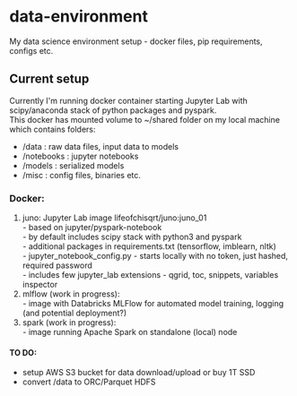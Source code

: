 # data-environment
My data science environment setup - docker files, pip requirements, configs etc.

## Current setup
Currently I'm running docker container starting Jupyter Lab with scipy/anaconda stack of python packages and pyspark.  
This docker has mounted volume to ~/shared folder on my local machine which contains folders:  
 - /data : raw data files, input data to models  
 - /notebooks : jupyter notebooks  
 - /models : serialized models  
 - /misc : config files, binaries etc.  

### Docker:
  1. juno: Jupyter Lab image lifeofchisqrt/juno:juno_01  
    - based on jupyter/pyspark-notebook  
    - by default includes scipy stack with python3 and pyspark  
    - additional packages in requirements.txt (tensorflow, imblearn, nltk)  
    - jupyter_notebook_config.py - starts locally with no token, just hashed, required password  
    - includes few jupyter_lab extensions - qgrid, toc, snippets, variables inspector
  2. mlflow (work in progress):  
    - image with Databricks MLFlow for automated model training, logging (and potential deployment?)  
  3. spark (work in progress):  
    - image running Apache Spark on standalone (local) node  

#### TO DO:
- setup AWS S3 bucket for data download/upload or buy 1T SSD  
- convert /data to ORC/Parquet HDFS


